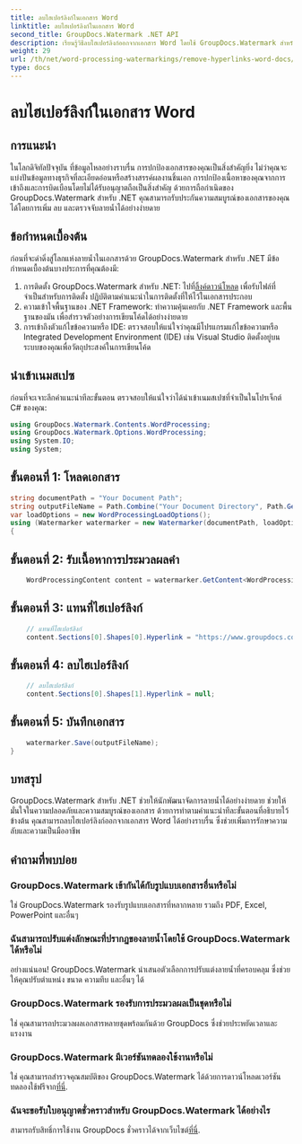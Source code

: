 ```yaml
---
title: ลบไฮเปอร์ลิงก์ในเอกสาร Word
linktitle: ลบไฮเปอร์ลิงก์ในเอกสาร Word
second_title: GroupDocs.Watermark .NET API
description: เรียนรู้วิธีลบไฮเปอร์ลิงก์ออกจากเอกสาร Word โดยใช้ GroupDocs.Watermark สำหรับ .NET เพิ่มความปลอดภัยให้กับเอกสารได้อย่างง่ายดาย
weight: 29
url: /th/net/word-processing-watermarkings/remove-hyperlinks-word-docs/
type: docs
---
```

# ลบไฮเปอร์ลิงก์ในเอกสาร Word

## การแนะนำ
ในโลกดิจิทัลปัจจุบัน ที่ข้อมูลไหลอย่างราบรื่น การปกป้องเอกสารของคุณเป็นสิ่งสำคัญยิ่ง ไม่ว่าคุณจะแบ่งปันข้อมูลทางธุรกิจที่ละเอียดอ่อนหรือสร้างสรรค์ผลงานชิ้นเอก การปกป้องเนื้อหาของคุณจากการเข้าถึงและการบิดเบือนโดยไม่ได้รับอนุญาตถือเป็นสิ่งสำคัญ ด้วยการถือกำเนิดของ GroupDocs.Watermark สำหรับ .NET คุณสามารถรับประกันความสมบูรณ์ของเอกสารของคุณได้โดยการเพิ่ม ลบ และตรวจจับลายน้ำได้อย่างง่ายดาย
## ข้อกำหนดเบื้องต้น
ก่อนที่จะดำดิ่งสู่โลกแห่งลายน้ำในเอกสารด้วย GroupDocs.Watermark สำหรับ .NET มีข้อกำหนดเบื้องต้นบางประการที่คุณต้องมี:
1.  การติดตั้ง GroupDocs.Watermark สำหรับ .NET: ไปที่[ลิ้งค์ดาวน์โหลด](https://releases.groupdocs.com/Watermark/net/) เพื่อรับไฟล์ที่จำเป็นสำหรับการติดตั้ง ปฏิบัติตามคำแนะนำในการติดตั้งที่ให้ไว้ในเอกสารประกอบ
2. ความเข้าใจพื้นฐานของ .NET Framework: ทำความคุ้นเคยกับ .NET Framework และพื้นฐานของมัน เพื่อสำรวจตัวอย่างการเขียนโค้ดได้อย่างง่ายดาย
3. การเข้าถึงตัวแก้ไขข้อความหรือ IDE: ตรวจสอบให้แน่ใจว่าคุณมีโปรแกรมแก้ไขข้อความหรือ Integrated Development Environment (IDE) เช่น Visual Studio ติดตั้งอยู่บนระบบของคุณเพื่อวัตถุประสงค์ในการเขียนโค้ด

## นำเข้าเนมสเปซ
ก่อนที่จะเจาะลึกคำแนะนำทีละขั้นตอน ตรวจสอบให้แน่ใจว่าได้นำเข้าเนมสเปซที่จำเป็นในโปรเจ็กต์ C# ของคุณ:
```csharp
using GroupDocs.Watermark.Contents.WordProcessing;
using GroupDocs.Watermark.Options.WordProcessing;
using System.IO;
using System;
```
## ขั้นตอนที่ 1: โหลดเอกสาร
```csharp
string documentPath = "Your Document Path";
string outputFileName = Path.Combine("Your Document Directory", Path.GetFileName(documentPath));
var loadOptions = new WordProcessingLoadOptions();
using (Watermarker watermarker = new Watermarker(documentPath, loadOptions))
{
```
## ขั้นตอนที่ 2: รับเนื้อหาการประมวลผลคำ
```csharp
    WordProcessingContent content = watermarker.GetContent<WordProcessingContent>();
```
## ขั้นตอนที่ 3: แทนที่ไฮเปอร์ลิงก์
```csharp
    // แทนที่ไฮเปอร์ลิงก์
    content.Sections[0].Shapes[0].Hyperlink = "https://www.groupdocs.com/”;
```
## ขั้นตอนที่ 4: ลบไฮเปอร์ลิงก์
```csharp
    // ลบไฮเปอร์ลิงก์
    content.Sections[0].Shapes[1].Hyperlink = null;
```
## ขั้นตอนที่ 5: บันทึกเอกสาร
```csharp
    watermarker.Save(outputFileName);
}
```

## บทสรุป
GroupDocs.Watermark สำหรับ .NET ช่วยให้นักพัฒนาจัดการลายน้ำได้อย่างง่ายดาย ช่วยให้มั่นใจในความปลอดภัยและความสมบูรณ์ของเอกสาร ด้วยการทำตามคำแนะนำทีละขั้นตอนที่อธิบายไว้ข้างต้น คุณสามารถลบไฮเปอร์ลิงก์ออกจากเอกสาร Word ได้อย่างราบรื่น ซึ่งช่วยเพิ่มการรักษาความลับและความเป็นมืออาชีพ
## คำถามที่พบบ่อย
### GroupDocs.Watermark เข้ากันได้กับรูปแบบเอกสารอื่นหรือไม่
ใช่ GroupDocs.Watermark รองรับรูปแบบเอกสารที่หลากหลาย รวมถึง PDF, Excel, PowerPoint และอื่นๆ
### ฉันสามารถปรับแต่งลักษณะที่ปรากฏของลายน้ำโดยใช้ GroupDocs.Watermark ได้หรือไม่
อย่างแน่นอน! GroupDocs.Watermark นำเสนอตัวเลือกการปรับแต่งลายน้ำที่ครอบคลุม ซึ่งช่วยให้คุณปรับตำแหน่ง ขนาด ความทึบ และอื่นๆ ได้
### GroupDocs.Watermark รองรับการประมวลผลเป็นชุดหรือไม่
ใช่ คุณสามารถประมวลผลเอกสารหลายชุดพร้อมกันด้วย GroupDocs ซึ่งช่วยประหยัดเวลาและแรงงาน
### GroupDocs.Watermark มีเวอร์ชันทดลองใช้งานหรือไม่
 ใช่ คุณสามารถสำรวจคุณสมบัติของ GroupDocs.Watermark ได้ด้วยการดาวน์โหลดเวอร์ชันทดลองใช้ฟรีจาก[ที่นี่](https://releases.groupdocs.com/).
### ฉันจะขอรับใบอนุญาตชั่วคราวสำหรับ GroupDocs.Watermark ได้อย่างไร
 สามารถรับสิทธิ์การใช้งาน GroupDocs ชั่วคราวได้จากเว็บไซต์[ที่นี่](https://purchase.groupdocs.com/temporary-license/).